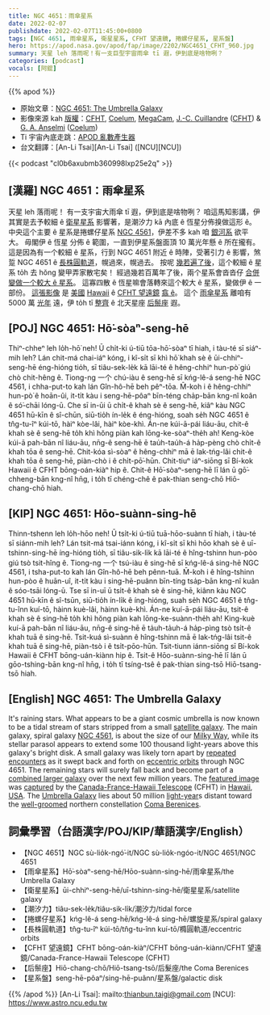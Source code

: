 ```yaml
---
title: NGC 4651：雨傘星系
date: 2022-02-07
publishdate: 2022-02-07T11:45:00+0800
tags: [NGC 4651, 雨傘星系, 衛星星系, CFHT 望遠鏡, 捲螺仔星系, 星系盤]
hero: https://apod.nasa.gov/apod/fap/image/2202/NGC4651_CFHT_960.jpg
summary: 天星 leh 落雨呢！有一支巨型宇宙雨傘 tī 遐，伊到底是啥物咧？
categories: [podcast]
vocals: [阿錕]
---
```


{{% apod %}}

- 原始文章：[NGC 4651: The Umbrella Galaxy](https://apod.nasa.gov/apod/ap220207.html)
- 影像來源 kah [版權][copyright]：[CFHT](https://www.cfht.hawaii.edu/), [Coelum](http://www.coelum.com/), [MegaCam](https://www.cfht.hawaii.edu/Instruments/Imaging/Megacam/), [J.-C. Cuillandre](http://www.cfht.hawaii.edu/~jcc/) ([CFHT](https://www.cfht.hawaii.edu/)) & [G. A. Anselmi](http://www.coelum.com/coelum/autori/giovanni-anselmi) ([Coelum](http://www.coelum.com/))
- Ti 宇宙內底走跳：[APOD 亂數產生器](http://apod.nasa.gov/apod/random_apod.html)
- 台文翻譯：[An-Li Tsai][An-Li Tsai] ([NCU][NCU])

{{< podcast "cl0b6axubmb360998lxp25e2q" >}}

## [漢羅] NGC 4651：雨傘星系
天星 leh 落雨呢！
有一支宇宙大雨傘 tī 遐，伊到底是啥物咧？
咱這馬知影講，伊其實是去予較細 ê [衛星星系][satellite galaxy] 影響著，是潮汐力 kā 內底 ê 恆星分佈搝做這形 ê。
中央這个主要 ê 星系是捲螺仔星系 [NGC 4561][NGC 4561]，伊差不多 kah 咱 [銀河系][Milky Way] 欲平大。
毋閣伊 ê 恆星 分佈 ê 範圍，一直到伊星系盤面頂 10 萬光年懸 ê 所在攏有。
這是因為有一个較細 ê 星系，行到 NGC 4651 附近 ê 時陣，受著引力 ê 影響，煞踅 NGC 4651 ê [長株圓軌道][eccentric orbits]，幌過來，幌過去。
按呢 [幾若遍了後][repeated encounters]，這个較細 ê 星系 to̍h 去 hŏng 變甲弄家散宅矣！
經過幾若百萬年了後，兩个星系會沓沓仔 [合併變做一个較大 ê 星系][combined larger galaxy]。
這寡四散 ê 恆星嘛會落轉來這个較大 ê 星系，變做伊 ê 一部份。
[這張影像][featured image] 是 [美國][USA] [Hawaii][Hawaii] ê [CFHT 望遠鏡][Canada-France-Hawaii Telescope] [翕 ê][captured]。
這个 [雨傘星系][Umbrella Galaxy] 離咱有 5000 萬 [光年][light-year] 遠，伊 to̍h tī [整齊][well-groomed] ê 北天星座 [后鬃座][Coma Berenices] 遐。


## [POJ] NGC 4651: Hō͘-sòaⁿ-seng-hē
Thiⁿ-chheⁿ leh lo̍h-hō͘ neh!
Ū chi̍t-ki ú-tiū tōa-hō͘-sòaⁿ tī hiah, i tàu-té sī siáⁿ-mih leh?
Lán chit-má chai-iáⁿ kóng, i kî-si̍t sī khì hō͘ khah sè ê ūi-chhiⁿ-seng-hē éng-hióng tio̍h, sī tiâu-sek-le̍k kā lāi-té ê hêng-chhiⁿ hun-pò͘ giú chò chit-hêng ê.
Tiong-ng 一个 chú-iàu ê seng-hē sī kńg-lê-á seng-hē NGC 4561, i chha-put-to kah lán Gîn-hô-hē beh pêⁿ-tōa.
M̄-koh i ê hêng-chhiⁿ hun-pò͘ ê hoān-ûi, it-ti̍t kàu i seng-hē-pôaⁿ bīn-téng cha̍p-bān kng-nî koân ê só͘-chāi lóng-ū.
Che sī in-ūi ū chi̍t-ê khah sè ê seng-hē, kiâⁿ kàu NGC 4651 hū-kīn ê sî-chūn, siū-tio̍h ín-le̍k ê éng-hióng, soah se̍h NGC 4651 ê tn̂g-tu-îⁿ kúi-tō, hàiⁿ kòe-lâi, hàiⁿ kòe-khì.
Án-ne kúi-ā-pái liáu-āu, chit-ê khah sè ê seng-hē to̍h khì hŏng piàn kah lōng-ke-sòaⁿ-the̍h ah!
Keng-kòe kúi-ā pah-bān nî liáu-āu, nn̄g-ê seng-hē ē tau̍h-tau̍h-á ha̍p-pèng chò chi̍t-ê khah tōa ê seng-hē.
Chit-kóa sì-sòaⁿ ê hêng-chhiⁿ mā ē lak-tńg-lâi chit-ê khah tōa ê seng-hē, piàn-chò i ê chi̍t-pō͘-hūn.
Chit-tiuⁿ iáⁿ-siōng sī Bí-kok Hawaii ê CFHT bōng-oán-kiàⁿ hip ê.
Chit-ê Hō͘-sòaⁿ-seng-hē lī lán ū gō͘-chheng-bān kng-nî hn̄g, i to̍h tī chéng-chê ê pak-thian seng-chō Hiō-chang-chō hiah.

## [KIP] NGC 4651: Hōo-suànn-sing-hē
Thinn-tshenn leh lo̍h-hōo neh!
Ū tsi̍t-ki ú-tiū tuā-hōo-suànn tī hiah, i tàu-té sī siánn-mih leh?
Lán tsit-má tsai-iánn kóng, i kî-si̍t sī khì hōo khah sè ê uī-tshinn-sing-hē íng-hióng tio̍h, sī tiâu-sik-li̍k kā lāi-té ê hîng-tshinn hun-pòo giú tsò tsit-hîng ê.
Tiong-ng 一个 tsú-iàu ê sing-hē sī kńg-lê-á sing-hē NGC 4561, i tsha-put-to kah lán Gîn-hô-hē beh pênn-tuā.
M̄-koh i ê hîng-tshinn hun-pòo ê huān-uî, it-ti̍t kàu i sing-hē-puânn bīn-tíng tsa̍p-bān kng-nî kuân ê sóo-tsāi lóng-ū.
Tse sī in-uī ū tsi̍t-ê khah sè ê sing-hē, kiânn kàu NGC 4651 hū-kīn ê sî-tsūn, siū-tio̍h ín-li̍k ê íng-hióng, suah se̍h NGC 4651 ê tn̂g-tu-înn kuí-tō, hàinn kuè-lâi, hàinn kuè-khì.
Án-ne kuí-ā-pái liáu-āu, tsit-ê khah sè ê sing-hē to̍h khì hŏng piàn kah lōng-ke-suànn-the̍h ah!
King-kuè kuí-ā pah-bān nî liáu-āu, nn̄g-ê sing-hē ē ta̍uh-ta̍uh-á ha̍p-pìng tsò tsi̍t-ê khah tuā ê sing-hē.
Tsit-kuá sì-suànn ê hîng-tshinn mā ē lak-tńg-lâi tsit-ê khah tuā ê sing-hē, piàn-tsò i ê tsi̍t-pōo-hūn.
Tsit-tiunn iánn-siōng sī Bí-kok Hawaii ê CFHT bōng-uán-kiànn hip ê.
Tsit-ê Hōo-suànn-sing-hē lī lán ū gōo-tshing-bān kng-nî hn̄g, i to̍h tī tsíng-tsê ê pak-thian sing-tsō Hiō-tsang-tsō hiah.

## [English] NGC 4651: The Umbrella Galaxy
It's raining stars.
What appears to be a giant cosmic umbrella is now known to be a tidal stream of stars stripped from a small [satellite galaxy][satellite galaxy].
The main galaxy, spiral galaxy [NGC 4561][NGC 4561], is about the size of our [Milky Way][Milky Way], while its stellar parasol appears to extend some 100 thousand light-years above this galaxy's bright disk.
A small galaxy was likely torn apart by [repeated encounters][repeated encounters] as it swept back and forth on [eccentric orbits][eccentric orbits] through NGC 4651.
The remaining stars will surely fall back and become part of a [combined larger galaxy][combined larger galaxy] over the next few million years.
The [featured image][featured image] was [captured][captured] by the [Canada-France-Hawaii Telescope][Canada-France-Hawaii Telescope] (CFHT) in [Hawaii][Hawaii], [USA][USA].
The [Umbrella Galaxy][Umbrella Galaxy] lies about 50 million [light-year][light-year]s distant toward the [well-groomed][well-groomed] northern constellation [Coma Berenices][Coma Berenices].

## 詞彙學習（台語漢字/POJ/KIP/華語漢字/English）
- 【NGC 4651】NGC sù-lio̍k-ngó͘-it/NGC sù-lio̍k-ngóo-it/NGC 4651/NGC 4651
- 【雨傘星系】Hō͘-sòaⁿ-seng-hē/Hōo-suànn-sing-hē/雨傘星系/the Umbrella Galaxy
- 【衛星星系】ūi-chhiⁿ-seng-hē/uī-tshinn-sing-hē/衛星星系/satellite galaxy
- 【潮汐力】tiâu-sek-le̍k/tiâu-sik-li̍k/潮汐力/tidal force
- 【捲螺仔星系】kńg-lê-á seng-hē/kńg-lê-á sing-hē/螺旋星系/spiral galaxy
- 【長株圓軌道】tn̂g-tu-îⁿ kúi-tō/tn̂g-tu-înn kuí-tō/橢圓軌道/eccentric orbits
- 【CFHT 望遠鏡】CFHT bōng-oán-kiàⁿ/CFHT bōng-uán-kiànn/CFHT 望遠鏡/Canada-France-Hawaii Telescope (CFHT)
- 【后鬃座】Hiō-chang-chō/Hiō-tsang-tsō/后髮座/the Coma Berenices
- 【星系盤】seng-hē-pôaⁿ/sing-hē-puânn/星系盤/galactic disk


{{% /apod %}}
[An-Li Tsai]: mailto:thianbun.taigi@gmail.com
[NCU]: https://www.astro.ncu.edu.tw

[copyright]: https://apod.nasa.gov/apod/fap/lib/about_apod.html#srapply

[satellite galaxy]:https://en.wikipedia.org/wiki/Satellite_galaxy
[NGC 4561]:https://en.wikipedia.org/wiki/NGC_4651
[Milky Way]:https://imagine.gsfc.nasa.gov/science/objects/milkyway1.html
[repeated encounters]:https://apod.nasa.gov/apod/ap130514.html
[eccentric orbits]:https://en.wikipedia.org/wiki/Orbital_eccentricity#/media/File:Animation_of_Orbital_eccentricity.gif
[combined larger galaxy]:https://apod.nasa.gov/apod/ap120604.html
[featured image]:https://www.cfht.hawaii.edu/hawaiianstarlight/AIOM/English/CFHT-Coelum-AIOM-Apr2015.html
[captured]:https://youtu.be/NAuycMXDM4U
[Canada-France-Hawaii Telescope]:https://www.cfht.hawaii.edu/en/about/
[Hawaii]:https://en.wikipedia.org/wiki/Hawaii
[USA]:https://en.wikipedia.org/wiki/United_States
[Umbrella Galaxy]:https://www.nasa.gov/image-feature/goddard/2020/hubble-captures-a-cannibal-galaxy
[light-year]:https://spaceplace.nasa.gov/light-year/en/
[well-groomed]:https://www.preventivevet.com/hubfs/how%20to%20brush%20your%20cat.png
[Coma Berenices]:https://en.wikipedia.org/wiki/Coma_Berenices
